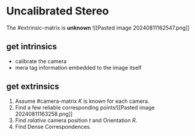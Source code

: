 # Uncalibrated Stereo
The #extrinsic-matrix is **unknown**
![[Pasted image 20240811162547.png]]
## get intrinsics
- calibrate the camera
- mera tag information embedded to the image itself
## get extrinsics
1. Assume #camera-matrix $K$ is known for each camera.
2. Find a few reliable corresponding points![[Pasted image 20240811163258.png]]
3. Find *ralative* camera position $t$ and Orientation $R$.
4. Find Dense Correspondences.